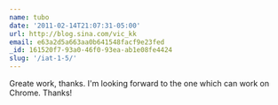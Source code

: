 ```yaml
---
name: tubo
date: '2011-02-14T21:07:31-05:00'
url: http://blog.sina.com/vic_kk
email: e63a2d5a663aa0b641548facf9e23fed
_id: 161520f7-93a0-46f0-93ea-ab1e08fe4424
slug: '/iat-1-5/'
---
```


Greate work, thanks. I'm looking forward to the one which can work on Chrome.
Thanks!
